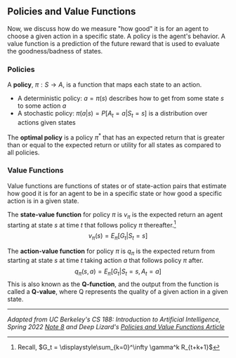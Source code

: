 ## Policies and Value Functions

Now, we discuss how do we measure "how good" it is for an agent to choose a given action in a specific state. A policy is the agent's behavior. A value function is a prediction of the future reward that is used to evaluate the goodness/badness of states.

### Policies

A **policy**, $\pi: S \rightarrow A$, is a function that maps each state to an action. 
* A deterministic policy: $a = \pi(s)$ describes how to get from some state $s$ to some action $a$
* A stochastic policy: $\pi(a|s) = P[A_t=a|S_t=s]$ is a distribution over actions given states

The **optimal policy** is a policy $\pi^*$ that has an expected return that is greater than or equal to the expected return or utility for all states as compared to all policies.

### Value Functions 

Value functions are functions of states or of state-action pairs that estimate how good it is for an agent to be in a specific state or how good a specific action is in a given state.

The **state-value function** for policy $\pi$ is $v_\pi$ is the expected return an agent starting at state $s$ at time $t$ that follows policy $\pi$ thereafter.[^1]
$$v_\pi(s) = E_\pi[G_t | S_t = s]$$

The **action-value function** for policy $\pi$ is $q_\pi$ is the expected return from starting at state $s$ at time $t$ taking action $a$ that follows policy $\pi$ after. 
$$q_\pi(s, a) = E_\pi [ G_t | S_t = s, A_t = a]$$
This is also known as the **Q-function**, and the output from the function is called a **Q-value**, where Q represents the quality of a given action in a given state.

[^1]: Recall, $G_t = \displaystyle\sum_{k=0}^\infty \gamma^k R_{t+k+1}$

---
*Adapted from UC Berkeley's CS 188: Introduction to Artificial Intelligence, Spring 2022 [Note 8](https://inst.eecs.berkeley.edu/~cs188/sp22/assets/notes/n8_sp22.pdf) and Deep Lizard's [Policies and Value Functions Article](https://deeplizard.com/learn/video/eMxOGwbdqKY)*
